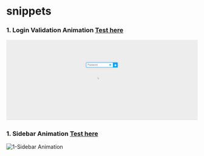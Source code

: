 # snippets
### 1. Login Validation Animation [Test here](https://sachinverma53121.github.io/snippets/1.%20Login%20Animation/index.html)
![1-Login Animation](demo/1_login_animation.gif)

### 1. Sidebar Animation [Test here](https://sachinverma53121.github.io/snippets/2.%20SideBar/index.html)
![1-Sidebar Animation](demo/2_sidebar_animation.gif)
